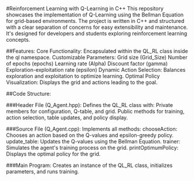 #Reinforcement Learning with Q-Learning in C++
This repository showcases the implementation of Q-Learning using the Bellman Equation for grid-based environments. The project is written in C++ and structured with a clear separation of concerns for easy extensibility and maintenance. It's designed for developers and students exploring reinforcement learning concepts.

##Features:
Core Functionality: Encapsulated within the QL_RL class inside the ql namespace.
Customizable Parameters:
Grid size (Grid_Size)
Number of epochs (epochs)
Learning rate (Alpha)
Discount factor (gamma)
Exploration-exploitation rate (epsilon)
Dynamic Action Selection: Balances exploration and exploitation to optimize learning.
Optimal Policy Visualization: Displays the grid and actions leading to the goal.

##Code Structure:

###Header File (Q_Agent.hpp):
Defines the QL_RL class with:
Private members for configuration, Q-table, and grid.
Public methods for training, action selection, table updates, and policy display.

###Source File (Q_Agent.cpp):
Implements all methods:
chooseAction: Chooses an action based on the Q-values and epsilon-greedy policy.
update_table: Updates the Q-values using the Bellman Equation.
trainer: Simulates the agent's training process on the grid.
printOptimumPolicy: Displays the optimal policy for the grid.

###Main Program:
Creates an instance of the QL_RL class, initializes parameters, and runs training.

